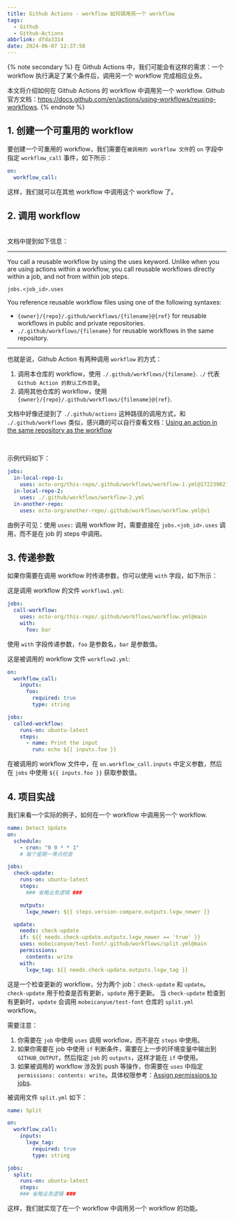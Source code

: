 ```yaml
---
title: Github Actions - workflow 如何调用另一个 workflow
tags:
  - Github
  - Github-Actions
abbrlink: dfda3314
date: 2024-06-07 12:37:58
---
```


{% note secondary %}
在 Github Actions 中，我们可能会有这样的需求：一个 workflow 执行满足了某个条件后，调用另一个 workflow 完成相应业务。

本文将介绍如何在 Github Actions 的 workflow 中调用另一个 workflow.
Github 官方文档：https://docs.github.com/en/actions/using-workflows/reusing-workflows.
{% endnote %}


## 1. 创建一个可重用的 workflow

要创建一个可重用的 workflow，我们需要在`被调用的 workflow 文件`的 `on` 字段中指定 `workflow_call` 事件，如下所示：

```yaml
on:
  workflow_call:
```

这样，我们就可以在其他 workflow 中调用这个 workflow 了。


## 2. 调用 workflow

<br>
文档中提到如下信息：


---
You call a reusable workflow by using the uses keyword. Unlike when you are using actions within a workflow, you call reusable workflows directly within a job, and not from within job steps.

`jobs.<job_id>.uses`

You reference reusable workflow files using one of the following syntaxes:

- `{owner}/{repo}/.github/workflows/{filename}@{ref}` for reusable workflows in public and private repositories.
- `./.github/workflows/{filename}` for reusable workflows in the same repository.
---


也就是说，Github Action 有两种调用 `workflow` 的方式：
1. 调用本仓库的 workflow，使用 `./.github/workflows/{filename}`. 
   `./` 代表 `Github Action 的默认工作目录`。
2. 调用其他仓库的 workflow，使用 `{owner}/{repo}/.github/workflows/{filename}@{ref}`.

文档中好像还提到了 `./.github/actions` 这种路径的调用方式，和 `./.github/workflows` 类似，感兴趣的可以自行查看文档：[Using an action in the same repository as the workflow](https://docs.github.com/en/actions/using-workflows/workflow-syntax-for-github-actions#example-using-an-action-in-the-same-repository-as-the-workflow)

<br>

示例代码如下：
```yaml
jobs:
  in-local-repo-1:
    uses: octo-org/this-repo/.github/workflows/workflow-1.yml@172239021f7ba04fe7327647b213799853a9eb89
  in-local-repo-2:
    uses: ./.github/workflows/workflow-2.yml
  in-another-repo:
    uses: octo-org/another-repo/.github/workflows/workflow.yml@v1
```

由例子可见：使用 `uses:` 调用 workflow 时，需要直接在 `jobs.<job_id>.uses` 调用，而不是在 job 的 steps 中调用。

## 3. 传递参数

如果你需要在调用 workflow 时传递参数，你可以使用 `with` 字段，如下所示：

这是调用 workflow 的文件 `workflow1.yml`:
```yaml
jobs:
  call-workflow:
    uses: octo-org/this-repo/.github/workflows/workflow.yml@main
    with:
      foo: bar
```
使用 `with` 字段传递参数，`foo` 是参数名，`bar` 是参数值。

这是被调用的 workflow 文件 `workflow2.yml`:
```yaml
on:
  workflow_call:
    inputs:
      foo:
        required: true
        type: string

jobs:
  called-workflow:
    runs-on: ubuntu-latest
    steps:
      - name: Print the input
        run: echo ${{ inputs.foo }}
```
在被调用的 workflow 文件中，在 `on.workflow_call.inputs` 中定义参数，然后在 `jobs` 中使用 `${{ inputs.foo }}` 获取参数值。

## 4. 项目实战
我们来看一个实际的例子，如何在一个 workflow 中调用另一个 workflow.

```yaml
name: Detect Update
on:
  schedule:
    - cron: "0 0 * * 1"
    # 每个星期一零点检查

jobs:
  check-update:
    runs-on: ubuntu-latest
    steps:
      ### 省略业务逻辑 ###

    outputs:
      lxgw_newer: ${{ steps.version-compare.outputs.lxgw_newer }}

  update:
    needs: check-update
    if: ${{ needs.check-update.outputs.lxgw_newer == 'true' }}
    uses: mobeicanyue/test-font/.github/workflows/split.yml@main
    permissions:
      contents: write
    with:
      lxgw_tag: ${{ needs.check-update.outputs.lxgw_tag }}
```

这是一个检查更新的 workflow，分为两个 job：`check-update` 和 `update`。`check-update` 用于检查是否有更新，`update` 用于更新。
当 `check-update` 检查到有更新时，`update` 会调用 `mobeicanyue/test-font` 仓库的 `split.yml` workflow。

需要注意：
1. 你需要在 `job` 中使用 `uses` 调用 workflow，而不是在 `steps` 中使用。
2. 如果你需要在 job 中使用 `if` 判断条件，需要在上一步的环境变量中输出到 `GITHUB_OUTPUT`，然后指定 `job` 的 `outputs`，这样才能在 `if` 中使用。
3. 如果被调用的 workflow 涉及到 push 等操作，你需要在 `uses` 中指定 `permissions: contents: write`。具体权限参考：[Assign permissions to jobs](https://docs.github.com/en/actions/using-jobs/assigning-permissions-to-jobs).

被调用文件 `split.yml` 如下：
```yaml
name: Split

on:
  workflow_call:
    inputs:
      lxgw_tag:
        required: true
        type: string

jobs:
  split:
    runs-on: ubuntu-latest
    steps:
    ### 省略业务逻辑 ###
```

这样，我们就实现了在一个 workflow 中调用另一个 workflow 的功能。

